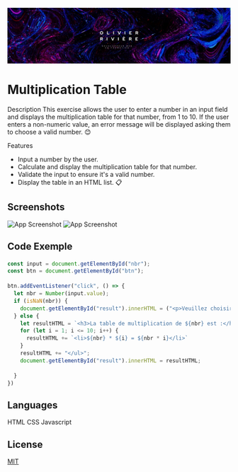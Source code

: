 
![Logo](./assets/img/1716296373896.jpg)


# Multiplication Table

Description
This exercise allows the user to enter a number in an input field and displays the multiplication table for that number, from 1 to 10. If the user enters a non-numeric value, an error message will be displayed asking them to choose a valid number. 😊

Features
- Input a number by the user.
- Calculate and display the multiplication table for that number.
- Validate the input to ensure it's a valid number.
- Display the table in an HTML list. 📋


## Screenshots

![App Screenshot](./assets/img/Capture%20d'écran%202024-12-08%20151514.png)
![App Screenshot](./assets/img/Capture%20d'écran%202024-12-08%20151524.png)


## Code Exemple
```javascript
const input = document.getElementById("nbr");
const btn = document.getElementById("btn");

btn.addEventListener("click", () => {
  let nbr = Number(input.value);
  if (isNaN(nbr)) {
    document.getElementById("result").innerHTML = ("<p>Veuillez choisir un nombre.</p>");
  } else {
    let resultHTML = `<h3>La table de multiplication de ${nbr} est :</h3><ul>`;
    for (let i = 1; i <= 10; i++) {
      resultHTML += `<li>${nbr} * ${i} = ${nbr * i}</li>`
    }
    resultHTML += "</ul>";
    document.getElementById("result").innerHTML = resultHTML;

  }
})
```
## Languages

HTML
CSS
Javascript
## License

[MIT](https://choosealicense.com/licenses/mit/)

